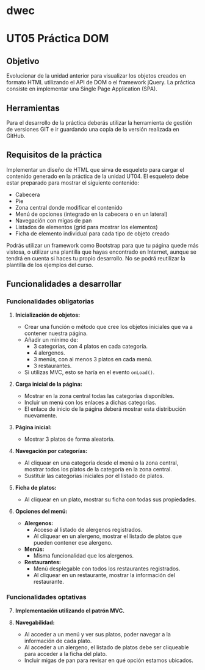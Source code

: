 # dwec

# UT05 Práctica DOM

## Objetivo
Evolucionar de la unidad anterior para visualizar los objetos creados en formato HTML utilizando el API de DOM o el framework jQuery. La práctica consiste en implementar una Single Page Application (SPA).

## Herramientas
Para el desarrollo de la práctica deberás utilizar la herramienta de gestión de versiones GIT e ir guardando una copia de la versión realizada en GitHub.

## Requisitos de la práctica
Implementar un diseño de HTML que sirva de esqueleto para cargar el contenido generado en la práctica de la unidad UT04. El esqueleto debe estar preparado para mostrar el siguiente contenido:
- Cabecera
- Pie
- Zona central donde modificar el contenido
- Menú de opciones (integrado en la cabecera o en un lateral)
- Navegación con migas de pan
- Listados de elementos (grid para mostrar los elementos)
- Ficha de elemento individual para cada tipo de objeto creado

Podrás utilizar un framework como Bootstrap para que tu página quede más vistosa, o utilizar una plantilla que hayas encontrado en Internet, aunque se tendrá en cuenta si haces tu propio desarrollo. No se podrá reutilizar la plantilla de los ejemplos del curso.

## Funcionalidades a desarrollar

### Funcionalidades obligatorias
1. **Inicialización de objetos:**
    - Crear una función o método que cree los objetos iniciales que va a contener nuestra página.
    - Añadir un mínimo de:
        - 3 categorías, con 4 platos en cada categoría.
        - 4 alergenos.
        - 3 menús, con al menos 3 platos en cada menú.
        - 3 restaurantes.
    - Si utilizas MVC, esto se haría en el evento `onLoad()`.

2. **Carga inicial de la página:**
    - Mostrar en la zona central todas las categorías disponibles.
    - Incluir un menú con los enlaces a dichas categorías.
    - El enlace de inicio de la página deberá mostrar esta distribución nuevamente.

3. **Página inicial:**
    - Mostrar 3 platos de forma aleatoria.

4. **Navegación por categorías:**
    - Al cliquear en una categoría desde el menú o la zona central, mostrar todos los platos de la categoría en la zona central.
    - Sustituir las categorías iniciales por el listado de platos.

5. **Ficha de platos:**
    - Al cliquear en un plato, mostrar su ficha con todas sus propiedades.

6. **Opciones del menú:**
    - **Alergenos:**
        - Acceso al listado de alergenos registrados.
        - Al cliquear en un alergeno, mostrar el listado de platos que pueden contener ese alergeno.
    - **Menús:**
        - Misma funcionalidad que los alergenos.
    - **Restaurantes:**
        - Menú desplegable con todos los restaurantes registrados.
        - Al cliquear en un restaurante, mostrar la información del restaurante.

### Funcionalidades optativas
7. **Implementación utilizando el patrón MVC.**

8. **Navegabilidad:**
    - Al acceder a un menú y ver sus platos, poder navegar a la información de cada plato.
    - Al acceder a un alergeno, el listado de platos debe ser cliqueable para acceder a la ficha del plato.
    - Incluir migas de pan para revisar en qué opción estamos ubicados.
